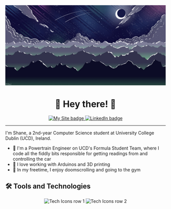 <div id="Header-Badges" align="center">
  <img src="images/banner.jpg" alt="Banner'">
  <h1>👋 Hey there! 👋</h1>
  <a href="https://lemon-meadow-024350e1e.4.azurestaticapps.net/">
    <img src="https://img.shields.io/badge/My_Site-lemon%20meadow?style=for-the-badge&logo=appveyor&logoColor=white" alt="My Site badge"/>
  </a>
  <a href="https://www.linkedin.com/in/shane-whelan-364988291/">
    <img src="https://img.shields.io/badge/LinkedIn-blue?style=for-the-badge&logo=linkedin&logoColor=white" alt="LinkedIn badge"/>
  </a>
</div>

---

I'm Shane, a 2nd-year Computer Science student at University College Dublin (UCD), Ireland.
* 🚗 I'm a Powertrain Engineer on UCD's Formula Student Team, where I code all the fiddly bits responsible for getting readings from and controlling the car
* 🚀 I love working with Arduinos and 3D printing
* 🎨 In my freetime, I enjoy doomscrolling and going to the gym


## 🛠️ Tools and Technologies

<div align="center">
  <img src="https://skillicons.dev/icons?i=py,java,c,cpp,js,html,css,arduino,azure,github" alt="Tech Icons row 1"/>
  <img src="https://skillicons.dev/icons?i=latex,mysql,notion,ps,raspberrypi,sublime,vscode" alt="Tech Icons row 2"/>
</div>


